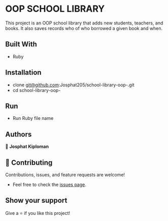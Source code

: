 # OOP SCHOOL LIBRARY
This project is an OOP school library that adds new students, teachers, and books. It also saves records who of who borrowed a given book and when.


## Built With

- Ruby

## Installation

- clone git@github.com:Josphat205/school-library-oop-.git
- cd school-library-oop-

## Run

- Run Ruby file name
## Authors

👤 **Josphat Kiploman**
## 🤝 Contributing

Contributions, issues, and feature requests are welcome!

- Feel free to check the [issues page](../../issues/).

## Show your support

Give a ⭐️ if you like this project!
